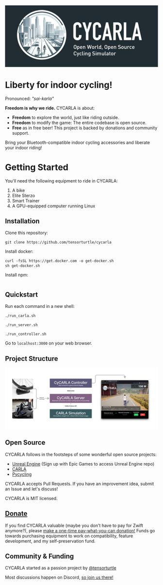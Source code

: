 ![banner](logo/cycarla-github-banner.png)

# Liberty for indoor cycling!

Pronounced: *"sai-karla"*

**Freedom is why we ride.** CYCARLA is about:

+ **Freedom** to explore the world, just like riding outside. 
+ **Freedom** to modify the game: The entire codebase is open source.
+ **Free** as in free beer! This project is backed by donations and community support.

Bring your Bluetooth-compatible indoor cycling accessories and liberate your indoor riding!

# Getting Started

You'll need the following equipment to ride in CYCARLA:

1. A bike
2. Elite Sterzo
3. Smart Trainer
4. A GPU-equipped computer running Linux

## Installation

Clone this repository:
```
git clone https://github.com/tensorturtle/cycarla
```

Install docker:
```
curl -fsSL https://get.docker.com -o get-docker.sh
sh get-docker.sh
```

Install npm:
```
```

## Quickstart

Run each command in a new shell:
```
./run_carla.sh
```
```
./run_server.sh
```
```
./run_controller.sh
```

Go to `localhost:3000` on your web browser.

## Project Structure

![project-structure-diagram](graphics/CyCARLA-figmadiagram-1.png)

## Open Source

CYCARLA follows in the footsteps of some wonderful open source projects:
+ [Unreal Engine](https://github.com/EpicGames) (Sign up with Epic Games to access Unreal Engine repo)
+ [CARLA](https://github.com/carla-simulator/carla)
+ [Pycycling](https://github.com/zacharyedwardbull/pycycling)

CYCARLA accepts Pull Requests. If you have an improvement idea, submit an Issue and let's discuss!

CYCARLA is MIT licensed.

## [Donate](https://buy.stripe.com/aEUeVkaAuc8XgP69AB)

If you find CYCARLA valuable (maybe you don't have to pay for Zwift anymore?), please [make a one-time pay-what-you-can donation!](https://buy.stripe.com/aEUeVkaAuc8XgP69AB) Funds go towards purchasing equipment to work on compatibility, feature development, and my self-preservation fund.


## Community & Funding

CYCARLA started as a passion project by [@tensorturtle](https://github.com/tensorturtle)

Most discussions happen on Discord, [so join us there!]()




